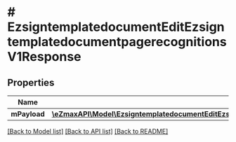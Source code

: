 # # EzsigntemplatedocumentEditEzsigntemplatedocumentpagerecognitionsV1Response

## Properties

Name | Type | Description | Notes
------------ | ------------- | ------------- | -------------
**mPayload** | [**\eZmaxAPI\Model\EzsigntemplatedocumentEditEzsigntemplatedocumentpagerecognitionsV1ResponseMPayload**](EzsigntemplatedocumentEditEzsigntemplatedocumentpagerecognitionsV1ResponseMPayload.md) |  |

[[Back to Model list]](../../README.md#models) [[Back to API list]](../../README.md#endpoints) [[Back to README]](../../README.md)
